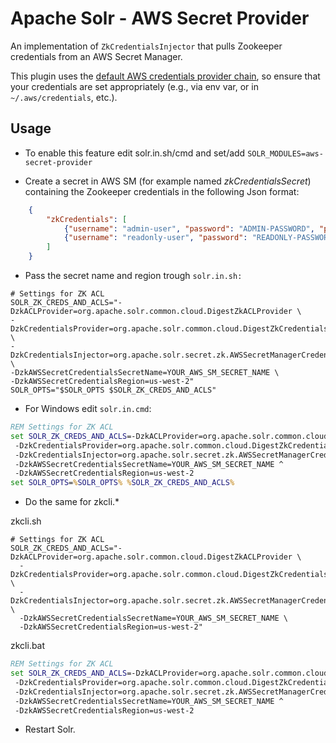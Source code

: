<!--
  Licensed to the Apache Software Foundation (ASF) under one or more
  contributor license agreements.  See the NOTICE file distributed with
  this work for additional information regarding copyright ownership.
  The ASF licenses this file to You under the Apache License, Version 2.0
  (the "License"); you may not use this file except in compliance with
  the License.  You may obtain a copy of the License at

      http://www.apache.org/licenses/LICENSE-2.0

  Unless required by applicable law or agreed to in writing, software
  distributed under the License is distributed on an "AS IS" BASIS,
  WITHOUT WARRANTIES OR CONDITIONS OF ANY KIND, either express or implied.
  See the License for the specific language governing permissions and
  limitations under the License.
-->

Apache Solr - AWS Secret Provider
===========================

An implementation of `ZkCredentialsInjector` that pulls Zookeeper credentials from an AWS Secret Manager.

This plugin uses the [default AWS credentials provider chain](https://docs.aws.amazon.com/sdk-for-java/v2/developer-guide/credentials.html), so ensure that your credentials are set appropriately (e.g., via env var, or in `~/.aws/credentials`, etc.).

## Usage

- To enable this feature edit solr.in.sh/cmd and set/add `SOLR_MODULES=aws-secret-provider` 



- Create a secret in AWS SM (for example named *zkCredentialsSecret*) containing the Zookeeper credentials in the following Json format:



```json
    {
        "zkCredentials": [
            {"username": "admin-user", "password": "ADMIN-PASSWORD", "perms": "all"},
            {"username": "readonly-user", "password": "READONLY-PASSWORD", "perms": "read"}
        ]
    }
```


-  Pass the secret name and region trough `solr.in.sh:`

```shell
# Settings for ZK ACL
SOLR_ZK_CREDS_AND_ACLS="-DzkACLProvider=org.apache.solr.common.cloud.DigestZkACLProvider \
-DzkCredentialsProvider=org.apache.solr.common.cloud.DigestZkCredentialsProvider \
-DzkCredentialsInjector=org.apache.solr.secret.zk.AWSSecretManagerCredentialsInjector \
-DzkAWSSecretCredentialsSecretName=YOUR_AWS_SM_SECRET_NAME \
-DzkAWSSecretCredentialsRegion=us-west-2"
SOLR_OPTS="$SOLR_OPTS $SOLR_ZK_CREDS_AND_ACLS"
```

- For Windows edit `solr.in.cmd`:

```bat
REM Settings for ZK ACL
set SOLR_ZK_CREDS_AND_ACLS=-DzkACLProvider=org.apache.solr.common.cloud.DigestZkACLProvider ^
 -DzkCredentialsProvider=org.apache.solr.common.cloud.DigestZkCredentialsProvider ^
 -DzkCredentialsInjector=org.apache.solr.secret.zk.AWSSecretManagerCredentialsInjector ^
 -DzkAWSSecretCredentialsSecretName=YOUR_AWS_SM_SECRET_NAME ^
 -DzkAWSSecretCredentialsRegion=us-west-2
set SOLR_OPTS=%SOLR_OPTS% %SOLR_ZK_CREDS_AND_ACLS%
```


- Do the same for zkcli.*

zkcli.sh


```shell
# Settings for ZK ACL
SOLR_ZK_CREDS_AND_ACLS="-DzkACLProvider=org.apache.solr.common.cloud.DigestZkACLProvider \
  -DzkCredentialsProvider=org.apache.solr.common.cloud.DigestZkCredentialsProvider \ 
  -DzkCredentialsInjector=org.apache.solr.secret.zk.AWSSecretManagerCredentialsInjector \
  -DzkAWSSecretCredentialsSecretName=YOUR_AWS_SM_SECRET_NAME \
  -DzkAWSSecretCredentialsRegion=us-west-2"
```

zkcli.bat

```bat
REM Settings for ZK ACL
set SOLR_ZK_CREDS_AND_ACLS=-DzkACLProvider=org.apache.solr.common.cloud.DigestZkACLProvider ^
 -DzkCredentialsProvider=org.apache.solr.common.cloud.DigestZkCredentialsProvider ^
 -DzkCredentialsInjector=org.apache.solr.secret.zk.AWSSecretManagerCredentialsInjector ^
 -DzkAWSSecretCredentialsSecretName=YOUR_AWS_SM_SECRET_NAME ^
 -DzkAWSSecretCredentialsRegion=us-west-2
```

- Restart Solr.